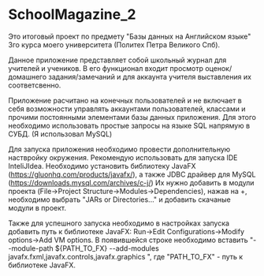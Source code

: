 # SchoolMagazine_2

Это итоговый проект по предмету "Базы данных на Английском языке" 3го курса моего университета (Политех Петра Великого Спб).

Данное приложение представляет собой школьный журнал для учителей и учеников. В его функционал входит просмотр оценок/домашнего задания/замечаний 
и для аккаунта учителя выставления их соответсвенно.

Приложение расчитано на конечных пользователей и не включает в себя возможности управлять аккаунтами пользователей, классами и прочими 
постоянными элементами базы данных приложения. Для этого необходимо использовать простые запросы на языке SQL напрямую в СУБД. (Я использовал MySQL)

Для запуска приложения необходимо провести дополнительную наствройку окружения. Рекомендую использовать для запуска IDE InteliJIdea. 
Необходимо установить библиотеку JavaFX (https://gluonhq.com/products/javafx/), а также JDBC драйвер для MySQL (https://downloads.mysql.com/archives/c-j/)
Их нужно добавить в модули проекта (File->Project Structure->Modules->Dependencies), нажав на +, необходимо выбрать "JARs or Directories..." и добавить скачаные модули в проект.

Также для успешного запуска необходимо в настройках запуска добавить путь к библиотеке JavaFX: Run->Edit Configurations->Modify options->Add VM options. В появившейся строке необходимо
вставить "--module-path ${PATH_TO_FX} --add-modules javafx.fxml,javafx.controls,javafx.graphics ", где "PATH_TO_FX" - путь к библиотеке JavaFX.
